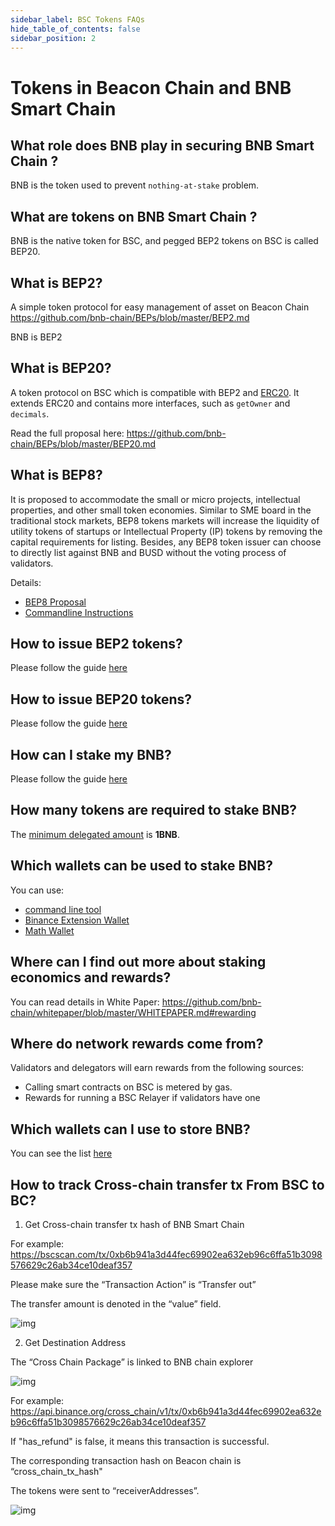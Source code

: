 ```yaml
---
sidebar_label: BSC Tokens FAQs
hide_table_of_contents: false
sidebar_position: 2
---
```


# Tokens in Beacon Chain and BNB Smart Chain 

## What role does BNB play in securing BNB Smart Chain ?

BNB is the token used to prevent `nothing-at-stake` problem.

## What are tokens on BNB Smart Chain ?

BNB is the native token for BSC, and pegged BEP2 tokens on BSC is called BEP20.

## What is BEP2?

A simple token protocol for easy management of asset on Beacon Chain  <https://github.com/bnb-chain/BEPs/blob/master/BEP2.md>

BNB is BEP2

## What is BEP20?

A token protocol on BSC which is compatible with BEP2 and [ERC20](https://eips.ethereum.org/EIPS/eip-20). It extends ERC20 and contains more interfaces, such as `getOwner` and `decimals`.


Read the full proposal here: <https://github.com/bnb-chain/BEPs/blob/master/BEP20.md>

## What is BEP8?

It is proposed to accommodate the small or micro projects, intellectual properties, and other small token economies. Similar to SME board in the traditional stock markets, BEP8 tokens markets will increase the liquidity of utility tokens of startups or Intellectual Property (IP) tokens by removing the capital requirements for listing. Besides, any BEP8 token issuer can choose to directly list against BNB and BUSD without the voting process of validators.

Details:

* [BEP8 Proposal](https://github.com/bnb-chain/BEPs/blob/master/BEP8.md)
* [Commandline Instructions](beaconchain/learn/BEP8.md)

## How to issue BEP2 tokens?

Please follow the guide [here](https://community.binance.org/topic/2487/)

## How to issue BEP20 tokens?

Please follow the guide [here](issue-BEP20.md)

## How can I stake my BNB?

Please follow the guide [here](staking-with-ext-wallet.md)

## How many tokens are required to stake BNB?

The [minimum delegated amount](parameters.md) is **1BNB**.

## Which wallets can be used to stake BNB?

You can use:

* [command line tool](https://github.com/bnb-chain/node/releases/tag/v0.8.1)
* [Binance Extension Wallet](wallet/binance.md)
* [Math Wallet](http://blog.mathwallet.xyz/?p=3890)

## Where can I find out more about staking economics and rewards?

You can read details in White Paper: <https://github.com/bnb-chain/whitepaper/blob/master/WHITEPAPER.md#rewarding>

## Where do network rewards come from?

Validators and delegators will earn rewards from the following sources:

* Calling smart contracts on BSC is metered by gas.
* Rewards for running a BSC Relayer if validators have one

## Which wallets can I use to store BNB?

You can see the list [here](Wallet.md)

## How to track Cross-chain transfer tx From BSC to BC?

1. Get Cross-chain transfer tx hash of BNB Smart Chain

For example:  https://bscscan.com/tx/0xb6b941a3d44fec69902ea632eb96c6ffa51b3098576629c26ab34ce10deaf357 

Please make sure the “Transaction Action” is “Transfer out”

The transfer amount is denoted in the  “value” field. 

![img](https://s3.amazonaws.com/cdn.freshdesk.com/data/helpdesk/attachments/production/67013598745/original/zeVlALl0chXv_LpHGv0OmGqH8eudFy0utg.png?1622611333)

2. Get Destination Address

The “Cross Chain Package” is linked to BNB chain explorer

![img](https://s3.amazonaws.com/cdn.freshdesk.com/data/helpdesk/attachments/production/67013598743/original/-2gMcowNwo2VQNEAatHSzYBrlSfp0vsbxQ.png?1622611332)

For example: https://api.binance.org/cross_chain/v1/tx/0xb6b941a3d44fec69902ea632eb96c6ffa51b3098576629c26ab34ce10deaf357 


If "has_refund" is false, it means this transaction is successful. 

The corresponding transaction hash on Beacon chain is “cross_chain_tx_hash"

The tokens were sent to “receiverAddresses”. 

![img](https://s3.amazonaws.com/cdn.freshdesk.com/data/helpdesk/attachments/production/67013598744/original/yma7MlpuPQljanX3WFerZNukdQEPOiuy_A.png?1622611332)



